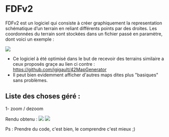 # FDFv2
FDFv2 est un logiciel qui consiste à créer graphiquement la representation schématique d’un terrain en reliant différents points par des droites. Les coordonnées du terrain sont stockées dans un fichier passé en paramètre, dont voici un exemple :

<img src="http://i.imgur.com/wZQjNSb.png" align="center"/>

- Ce logiciel à été optimisé dans le but de recevoir des terrains similaire a ceux proposés graçe au lien ci contre :
https://github.com/jgigault/42MapGenerator
- Il peut bien evidemment afficher d'autres maps dites plus "basiques" sans problèmes.

## Liste des choses géré :
1- zoom / dezoom

Rendu obtenu :
<img src="http://i.imgur.com/8IFbSSG.jpg" />
<img src="http://i.imgur.com/UhGn7dK.jpg" />

Ps : Prendre du code, c'est bien, le comprendre c'est mieux ;)
